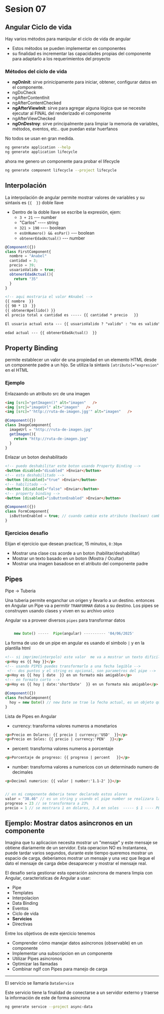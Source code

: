 # Sesion 07

## Angular Ciclo de vida

Hay varios métodos para manipular el ciclo de vida de angular

- Estos métodos se pueden implementar en componentes
- su finalidad es incrementar las capacidades propias del componente para adaptarlo a los requerimientos del proyecto

### Métodos del ciclo de vida

- **ngOnInit**: sirve prinicipamente para iniciar, obtener, configurar datos en el componente.
- ngDoCheck
- ngAfterContentInit
- ngAfterContentChecked
- **ngAfterViewInit**: sirve para agregar alguna lógica que se necesite ejecutar al FINAL del renderizado el componente
- ngAfterViewChecked
- **ngOnDestroy**: sirve principalmente para limpiar la memoria de variables, métodos, eventos, etc.. que puedan estar huerfanos

No todos se usan en gran medida.

```bash
ng generate application --help
ng generate application lifecycle
```

ahora me genero un componente para probar el lifecycle

```bash
ng generate component lifecycle --project lifecycle
```

## Interpolación

La interpolación de angular permite mostrar valores de variables y su sintaxis es `{{  }}` doble llave

- Dentro de la doble llave se escribe la expresión, ejem:
  - `3 + 21` --- number
  - "Carlos" ---- string
  - `321 > 190`  ---- boolean
  - `esUnNumero() && esPar()` --- boolean
  - `obtenerEdadActual()`  --- number

```typescript
@Component({})
class FirstComponent{
  nombre = "Anabel"
  cantidad = 3;
  precio = 39;
  usuarioValido = true;
  obtenerEdadActual(){
    return "35"
  }
}
```

```html
<!-- aqui mostraria el valor #Anabel -->
{{ nombre  }}
{{ 90 * 13  }}
{{ obtenerApellido() }}
el precio total x cantidad es ----- {{ cantidad * precio   }}

El usuario actual esta --- {{ usuarioValido ? "valido" : "no es valido"   }}

edad actual --- {{ obtenerEdadActual()  }}
```

## Property Binding

permite establecer un valor de una propiedad en un elemento HTML desde un componente padre a un hijo. Se utiliza la sintaxis `[atributo]="expresion"` en el HTML

### Ejemplo

Enlazaando un atributo src de una imagen

```html
<img [src]="getImagen()" alt="imagen"   />
<img [src]="imageUrl" alt="imagen"   />
<img [src]="'http://ruta-de-imagen.jgg'" alt="imagen"   />
```

```typescript
@Component({})
class ImageComponent{
  imageUrl = "http://ruta-de-imagen.jpg"
  getImagen(){
    return "http://ruta-de-imagen.jpg"
  }
}
```

Enlazar un boton deshabilitado

```html
<!-- puedo deshabilitar este boton usando Property Binding -->
<button disabled="disabled" >Enviar</button>
<!-- esta deshabilitado -->
<button [disabled]="true" >Enviar</button>
<!-- habilitado -->
<button [disabled]="false" >Enviar</button>
<!-- property binding -->
<button [disabled]="isButtonEnabled" >Enviar</button>
```

```typescript
@Component({})
class FormComponent{
  isButtonEnabled = true; // cuando cambie este atributo (boolean) cambiara tambien el estado del boton
}
```

### Ejercicios desafio

Elijan el ejercicio que desean practicar, 15 minutos, `8:30pm`

- Mostrar una clase css acorde a un boton (habilitar/deshabilitar)
- Mostrar un texto basado en un boton (Mostra / Ocultar)
- Mostrar una imagen basadose en el atributo del componente padre

## Pipes

Pipe -> Tuberia

Una tuberia permite enganchar un origen y llevarlo a un destino.
entonces en Angular un Pipe va a permitir `TRANFORMAR` datos a su destino.
Los pipes se construyen usando clases y viven en su archivo unico

Angular va a proveer diversos `pipes` para transformar datos

```typescript

    new Date() -----  Pipe(angular) ---------- '04/06/2025'

```

La forma de uso de un pipe en angular es usando el simbolo `|` y en la plantilla html

```html
<!-- si imprimo(interpolo) este valor  me va a mostrar un texto dificil de comprender -->
<p>Hoy es {{ hoy }}</p>
<!-- usando PIPES puedes transformarlo a una fecha legible -->
 <!-- dos puntos y el string es opcional, son parametros del pipe -->
<p>Hoy es {{ hoy | date  }} en un formato más amigable</p>
<!-- en formato corto -->
<p>Hoy es {{ hoy | date:'shortDate'  }} en un formato más amigable</p>
```

```typescript
@Component({})
class FechaComponent{
  hoy = new Date() // new Date se trae la fecha actual, es un objeto que contiene metodos,atributos
}
```

Lista de Pipes en Angular

- currency: transforma valores numeros a monetarios

```html
<p>Precio en Dolares: {{ precio | currency:'USD'  }}</p>
<p>Precio en Soles: {{ precio | currency:'PEN'  }}</p>
```

- percent: transforma valores numeros a porcentaje

```html
<p>Porcentaje de progreso: {{ progreso | percent   }}</p>
```

- number: transforma valores a numericos con un determinado numero de decimales

```html
<p>Decimal numerico: {{ valor | number:'1.1-2' }}</p>
```

```typescript

// en mi componente deberia tener declarado estos alores
valor = "38.46" // es un string y usando el pipe number se realizara la conversión
progreso = 23 // se transformara a 23%
precio = 1 // se mostrara 1 en dolares, 3.4 en soles  ----- $ 1 ---- PEN 3.4 ---
```

## Ejemplo: Mostrar datos asincronos en un componente

Imagina que tu aplicacion necesita mostrar un "mensaje" y este mensaje se obtiene diariamente de un servidor. Esta operacion NO es Instantanea, puede tardar varios segundos, durante este tiempo queremos mostrar un espacio de carga, deberiamos mostrar un mensaje y una vez que llegue el dato el mensaje de carga debe desaparecer y mostrar el mensaje real.

El desafio seria gestionar esta operación asincrona de manera limpia con Angular, caracteristicas de Angular a usar:

- Pipe
- Templates
- Interpolacion
- Data Binding
- Eventos
- Ciclo de vida
- **Servicios**
- Directivas

Entre los objetivos de este ejercicio tenemos

- Comprender cómo manejar datos asincronos (observable) en un componente
- Implementar una subscripcion en un componente
- Utilizar Pipes asincronos
- Optimizar las llamadas
- Combinar ngIf con Pipes para manejo de carga

---

El servicio se llamaria `DataService`

Este servicio tiene la finalidad de conectarse a un servidor externo y traerse la información de este de forma asincrona

```bash
ng generate service --project async-data
```
